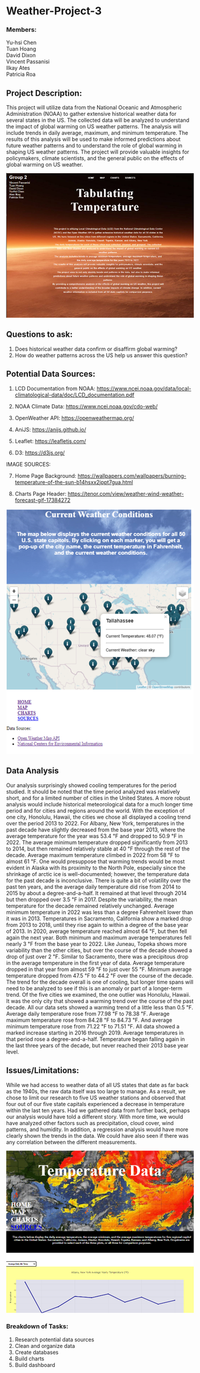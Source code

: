 # Weather-Project-3

### Members:
Yu-hsi Chen \
Tuan Hoang \
David Dixon \
Vincent Passanisi \
Ilkay Ates\
Patricia Roa

## Project Description:
This project will utilize data from the National Oceanic and Atmospheric Administration (NOAA) to gather extensive historical weather data for several states in the US. The collected data will be analyzed to understand the impact of global warming on US weather patterns. The analysis will include trends in daily average, maximum, and minimum temperature. The results of this analysis will be used to make informed predictions about future weather patterns and to understand the role of global warming in shaping US weather patterns. The project will provide valuable insights for policymakers, climate scientists, and the general public on the effects of global warming on US weather.

![Alt text](javascript/img/homepage.png)

## Questions to ask:
1. Does historical weather data confirm or disaffirm global warming?
2. How do weather patterns across the US help us answer this question?

## Potential Data Sources:
1. LCD Documentation from NOAA:
   https://www.ncei.noaa.gov/data/local-climatological-data/doc/LCD_documentation.pdf

2. NOAA Climate Data:
   https://www.ncei.noaa.gov/cdo-web/

3. OpenWeather API:
   https://openweathermap.org/

4. AniJS:
   https://anijs.github.io/

5. Leaflet:
   https://leafletjs.com/

6. D3:
   https://d3js.org/

IMAGE SOURCES:

7. Home Page Background:
   https://wallpapers.com/wallpapers/burning-temperature-of-the-sun-b14hsxx2jppt7gua.html

8. Charts Page Header:
   https://tenor.com/view/weather-wind-weather-forecast-gif-17384272

![Alt text](javascript/img/mappage.png)

## Data Analysis
Our analysis surprisingly showed cooling temperatures for the period studied. It should be noted that the time period analyzed was relatively short, and for a limited number of cities in the United States. A more robust analysis would include historical meteorological data for a much longer time period and for cities and regions around the world.
With the exception of one city, Honolulu, Hawaii, the cities we chose all displayed a cooling trend over the period 2013 to 2022. For Albany, New York, temperatures in the past decade have slightly decreased from the base year 2013, where the average temperature for the year was 53.4 ℉ and dropped to 50.9 ℉ in 2022. The average minimum temperature dropped significantly from 2013 to 2014, but then remained relatively stable at 40 ℉ through the rest of the decade. Average maximum temperature climbed in 2022 from 58 ℉ to almost 61 ℉. One would presuppose that warming trends would be most evident in Alaska with its proximity to the North Pole, especially since the shrinkage of arctic ice is well-documented; however, the temperature data for the past decade is inconclusive. There is quite a bit of volatility over the past ten years, and the average daily temperature did rise from 2014 to 2015 by about a degree-and-a-half. It remained at that level through 2014 but then dropped over 3.5 ℉ in 2017. Despite the variability, the mean temperature for the decade remained relatively unchanged. Average minimum temperature in 2022 was less than a degree Fahrenheit lower than it was in 2013. Temperatures in Sacramento, California show a marked drop from 2013 to 2018, until they rise again to within a degree of the base year of 2013. In 2020, average temperature reached almost 64 ℉, but then fell again the next year. Both minimum and maximum average temperatures fell nearly 3 ℉ from the base year to 2022. Like Juneau, Topeka shows more variability than the other cities, but over the course of the decade showed a drop of just over 2 ℉. Similar to Sacramento, there was a precipitous drop in the average temperature in the first year of data. Average temperature dropped in that year from almost 59 ℉ to just over 55 ℉. Minimum average temperature dropped from 47.5 ℉ to 44.2 ℉ over the course of the decade. The trend for the decade overall is one of cooling, but longer time spans will need to be analyzed to see if this is an anomaly or part of a longer-term trend.
Of the five cities we examined, the one outlier was Honolulu, Hawaii. It was the only city that showed a warming trend over the course of the past decade. All our data sets showed a warming trend of a little less than 0.5 ℉. Average daily temperature rose from 77.98 ℉ to 78.38 ℉. Average maximum temperature rose from 84.28 ℉ to 84.73 ℉. And average minimum temperature rose from 71.22 ℉ to 71.51 ℉. All data showed a marked increase starting in 2016 through 2019. Average temperatures in that period rose a degree-and-a-half. Temperature began falling again in the last three years of the decade, but never reached their 2013 base year level.

## Issues/Limitations:
While we had access to weather data of all US states that date as far back as the 1940s, the raw data itself was too large to manage. As a result, we chose to limit our research to five US weather stations and observed that four out of our five state capitals experienced a decrease in temperature within the last ten years. Had we gathered data from further back, perhaps our analysis would have told a different story. With more time, we would have analyzed other factors such as precipitation, cloud cover, wind patterns, and humidity. In addition, a regression analysis would have more clearly shown the trends in the data. We could have also seen if there was any correlation between the different measurements.

![Alt text](javascript/img/chartpage.png)

### Breakdown of Tasks:
1. Research potential data sources
2. Clean and organize data
3. Create databases
4. Build charts
5. Build dashboard